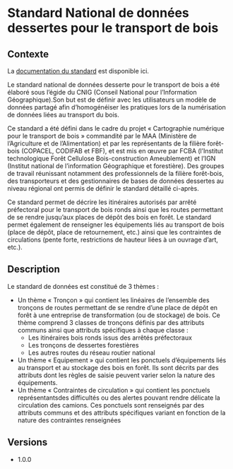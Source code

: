 # Standard National de données dessertes pour le transport de bois

## Contexte
La [documentation du standard](https://cnig.gouv.fr/IMG/documents_wordpress/2019/09/Dictionnaire_donnees_standard_dessertes_transport_de_bois_v4.pdf) est disponible ici.

Le standard national de données desserte pour le transport de bois a été élaboré sous l’égide du CNIG (Conseil National pour l’Information Géographique).Son but est de définir avec les utilisateurs un modèle de données partagé afin d’homogénéiser les pratiques lors de la numérisation de données liées au transport du bois.

Ce standard a été défini dans le cadre du projet « Cartographie numérique pour le transport de bois » commandité par le MAA (Ministère de l’Agriculture et de l’Alimentation) et par les représentants de la filière forêt-bois (COPACEL, CODIFAB et FBF), et est mis en œuvre par FCBA (l’Institut technologique Forêt Cellulose Bois-construction Ameublement) et l’IGN (Institut national de l’information Géographique et forestière). Des groupes de travail réunissant notamment des professionnels de la filière forêt-bois, des transporteurs et des gestionnaires de bases de données dessertes au niveau régional ont permis de définir le standard détaillé ci-après.

Ce standard permet de décrire les itinéraires autorisés par arrêté préfectoral pour le transport de bois ronds ainsi que les routes permettant de se rendre jusqu’aux places de dépôt des bois en forêt. Le standard permet également de renseigner les équipements liés au transport de bois (place de dépôt, place de retournement, etc.) ainsi que les contraintes de circulations (pente forte, restrictions de hauteur liées à un ouvrage d’art, etc.).


## Description
Le standard de données est constitué de 3 thèmes :
- Un thème « Tronçon » qui contient les linéaires de l’ensemble des tronçons de routes permettant de se rendre d’une place de dépôt en forêt à une entreprise de transformation (ou de stockage) de bois. Ce thème comprend 3 classes de tronçons définis par des attributs communs ainsi que attributs spécifiques à chaque classe :
  * Les itinéraires bois ronds issus des arrêtés préfectoraux
  * Les tronçons de dessertes forestières
  * Les autres routes du réseau routier national
- Un thème « Equipement » qui contient les ponctuels d’équipements liés au transport et au stockage des bois en forêt. Ils sont décrits par des attributs dont les règles de saisie peuvent varier selon la nature des équipements.
- Un thème « Contraintes de circulation » qui contient les ponctuels représentantsdes difficultés ou des alertes pouvant rendre délicate la circulation des camions. Ces ponctuels sont renseignés par des attributs communs et des attributs spécifiques variant en fonction de la nature des contraintes renseignées

## Versions
- 1.0.0
